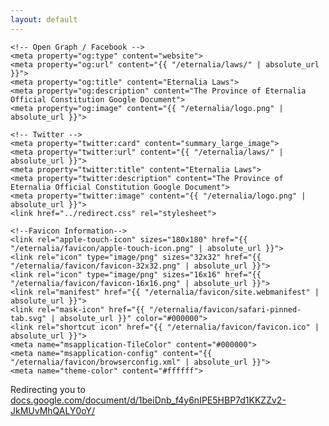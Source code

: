 ```yaml
---
layout: default
---
```


<html lang="en">

<head>
    <meta http-equiv="refresh" content="1; url='https://docs.google.com/document/d/1beiDnb_f4y6nIPE5HBP7d1KKZZv2-JkMUvMhQALY0oY/edit?usp=sharing'" />
    <!-- Primary Meta Tags -->
    <title>Eternalia Laws</title>
    <meta name="title" content="Eternalia Laws">
    <meta name="description" content="The Province of Eternalia Official Constitution Google Document">

    <!-- Open Graph / Facebook -->
    <meta property="og:type" content="website">
    <meta property="og:url" content="{{ "/eternalia/laws/" | absolute_url }}">
    <meta property="og:title" content="Eternalia Laws">
    <meta property="og:description" content="The Province of Eternalia Official Constitution Google Document">
    <meta property="og:image" content="{{ "/eternalia/logo.png" | absolute_url }}">

    <!-- Twitter -->
    <meta property="twitter:card" content="summary_large_image">
    <meta property="twitter:url" content="{{ "/eternalia/laws/" | absolute_url }}">
    <meta property="twitter:title" content="Eternalia Laws">
    <meta property="twitter:description" content="The Province of Eternalia Official Constitution Google Document">
    <meta property="twitter:image" content="{{ "/eternalia/logo.png" | absolute_url }}">
    <link href="../redirect.css" rel="stylesheet">

    <!--Favicon Information-->
    <link rel="apple-touch-icon" sizes="180x180" href="{{ "/eternalia/favicon/apple-touch-icon.png" | absolute_url }}">
    <link rel="icon" type="image/png" sizes="32x32" href="{{ "/eternalia/favicon/favicon-32x32.png" | absolute_url }}">
    <link rel="icon" type="image/png" sizes="16x16" href="{{ "/eternalia/favicon/favicon-16x16.png" | absolute_url }}">
    <link rel="manifest" href="{{ "/eternalia/favicon/site.webmanifest" | absolute_url }}">
    <link rel="mask-icon" href="{{ "/eternalia/favicon/safari-pinned-tab.svg" | absolute_url }}" color="#000000">
    <link rel="shortcut icon" href="{{ "/eternalia/favicon/favicon.ico" | absolute_url }}">
    <meta name="msapplication-TileColor" content="#000000">
    <meta name="msapplication-config" content="{{ "/eternalia/favicon/browserconfig.xml" | absolute_url }}">
    <meta name="theme-color" content="#ffffff">
</head>

<body>
    <p>Redirecting you to <a href="https://docs.google.com/document/d/1beiDnb_f4y6nIPE5HBP7d1KKZZv2-JkMUvMhQALY0oY/edit?usp=sharing">docs.google.com/document/d/1beiDnb_f4y6nIPE5HBP7d1KKZZv2-JkMUvMhQALY0oY/</a></p>
</body>

</html>